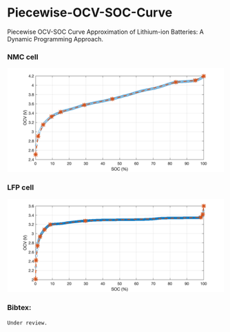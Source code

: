 # Piecewise-OCV-SOC-Curve
Piecewise OCV-SOC Curve Approximation of Lithium-ion Batteries: A Dynamic Programming Approach.

### NMC cell
![NMC](NMC.png)
### LFP cell
![LFP](LFP.png)

### Bibtex:
```
Under review. 
